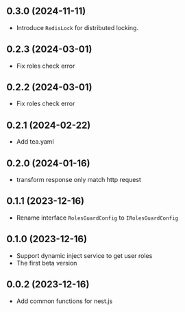 ## 0.3.0 (2024-11-11)

- Introduce `RedisLock` for distributed locking.

## 0.2.3 (2024-03-01)

- Fix roles check error

## 0.2.2 (2024-03-01)

- Fix roles check error

## 0.2.1 (2024-02-22)

- Add tea.yaml

## 0.2.0 (2024-01-16)

- transform response only match http request

## 0.1.1 (2023-12-16)

- Rename interface `RolesGuardConfig` to `IRolesGuardConfig`

## 0.1.0 (2023-12-16)

- Support dynamic inject service to get user roles
- The first beta version

## 0.0.2 (2023-12-16)

- Add common functions for nest.js
